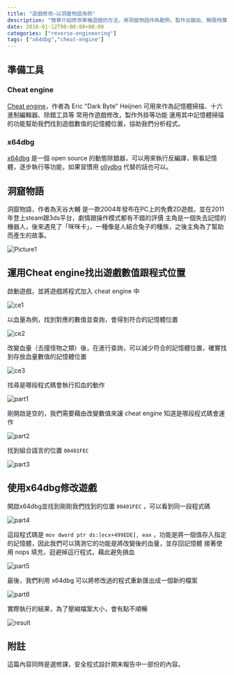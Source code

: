 ```yaml
---
title: "遊戲修改–以洞窟物語為例"
description: "簡單介紹修改單機遊戲的方法，用洞窟物語作為範例，製作出鎖血、無限飛彈、不掉飛彈武器等級的版本，本文執行環境為linux"
date: 2018-01-12T00:00:00+08:00
categories: ["reverse-engineering"]
tags: ["x64dbg","cheat-engine"]
---
```


## 準備工具
### Cheat engine
[Cheat engine](http://www.cheatengine.org/)，作者為 Eric "Dark Byte" Heijnen
可用來作為記憶體掃描、十六進制編輯器、除錯工具等
常用作遊戲修改，製作外掛等功能
運用其中記憶體掃描的功能幫助我們找到遊戲數值的記憶體位置，協助我們分析程式。

### x64dbg
[x64dbg](https://x64dbg.com/) 是一個 open source 的動態除錯器，可以用來執行反編譯，察看記憶體，逐步執行等功能，如果習慣用 [ollydbg](http://www.ollydbg.de) 代替的話也可以。
<!--more-->

## 洞窟物語
洞窟物語，作者為天谷大輔
是一款2004年發布在PC上的免費2D遊戲，並在2011年登上steam跟3ds平台，劇情跟操作模式都有不錯的評價
主角是一個失去記憶的機器人，後來遇見了「咪咪卡」，一種像是人結合兔子的種族，之後主角為了幫助而產生的故事。

![Picture1](/images/reverse-engineering/遊戲修改–以洞窟物語為例/Picture1.png)

## 運用Cheat engine找出遊戲數值跟程式位置
啟動遊戲，並將遊戲將程式加入 cheat engine 中

![ce1](/images/reverse-engineering/遊戲修改–以洞窟物語為例/ce1.PNG)

以血量為例，找到對應的數值並查詢，會得到符合的記憶體位置

![ce2](/images/reverse-engineering/遊戲修改–以洞窟物語為例/ce2.PNG)

改變血量（去撞怪物之類）後，在進行查詢，可以減少符合的記憶體位置，確實找到存放血量數值的記憶體位置

![ce3](/images/reverse-engineering/遊戲修改–以洞窟物語為例/ce3.PNG)

找尋是哪段程式碼會執行扣血的動作

![part1](/images/reverse-engineering/遊戲修改–以洞窟物語為例/part1.PNG)

剛開啟是空的，我們需要藉由改變數值來讓 cheat engine 知道是哪段程式碼會運作

![part2](/images/reverse-engineering/遊戲修改–以洞窟物語為例/part2.PNG)

找到組合語言的位置 `00401FEC`

![part3](/images/reverse-engineering/遊戲修改–以洞窟物語為例/part3.PNG)

## 使用x64dbg修改遊戲
開啟x64dbg並找到剛剛我們找到的位置 `00401FEC` ，可以看到同一段程式碼

![part4](/images/reverse-engineering/遊戲修改–以洞窟物語為例/part4.PNG)

這段程式碼是 `mov dword ptr ds:[ecx+499EDE], eax` ，功能是將一個值存入指定的記憶體，因此我們可以猜測它的功能是將改變後的血量，並存回記憶體
接著使用 nops 填充，迴避掉這行程式，藉此避免損血

![part5](/images/reverse-engineering/遊戲修改–以洞窟物語為例/part5.PNG)

最後，我們利用 x64dbg 可以將修改過的程式重新匯出成一個新的檔案

![part6](/images/reverse-engineering/遊戲修改–以洞窟物語為例/part6.PNG)

實際執行的結果，為了壓縮檔案大小，會有點不順暢

![result](/images/reverse-engineering/遊戲修改–以洞窟物語為例/result.gif)
## 附註
這篇內容同時是選修課，安全程式設計期末報告中一部份的內容。
